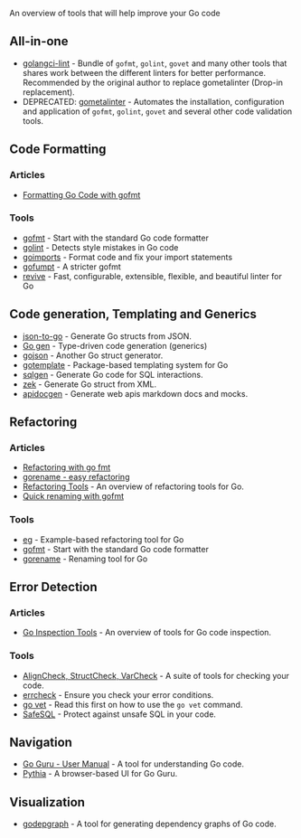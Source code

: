 An overview of tools that will help improve your Go code

## All-in-one

  - [golangci-lint](https://github.com/golangci/golangci-lint) - Bundle of `gofmt`, `golint`, `govet` and many other tools that shares work between the different linters for better performance. Recommended by the original author to replace gometalinter (Drop-in replacement).
  - DEPRECATED: [gometalinter](https://github.com/alecthomas/gometalinter) - Automates the installation, configuration and application of `gofmt`, `golint`, `govet` and several other code validation tools.

## Code Formatting

### Articles

  - [Formatting Go Code with gofmt](http://golangtutorials.blogspot.com/2011/06/formatting-go-code-with-gofmt.html)

### Tools

  - [gofmt](https://pkg.go.dev/cmd/gofmt/) - Start with the standard Go code formatter
  - [golint](https://github.com/golang/lint) - Detects style mistakes in Go code
  - [goimports](https://pkg.go.dev/golang.org/x/tools/cmd/goimports) - Format code and fix your import statements
  - [gofumpt](https://github.com/mvdan/gofumpt) - A stricter gofmt
  - [revive](https://github.com/mgechev/revive) - Fast, configurable, extensible, flexible, and beautiful linter for Go

## Code generation, Templating and Generics

  - [json-to-go](https://mholt.github.io/json-to-go/) - Generate Go structs from JSON.
  - [Go gen](http://clipperhouse.github.io/gen/) - Type-driven code generation (generics)
  - [gojson](https://github.com/ChimeraCoder/gojson) - Another Go struct generator.
  - [gotemplate](https://github.com/ncw/gotemplate) - Package-based templating system for Go
  - [sqlgen](https://github.com/drone/sqlgen) - Generate Go code for SQL interactions.
  - [zek](https://github.com/miku/zek) - Generate Go struct from XML.
  - [apidocgen](https://github.com/alovn/apidocgen) - Generate web apis markdown docs and mocks.

## Refactoring

### Articles

  - [Refactoring with go fmt](http://spf13.com/post/go-fmt/)
  - [gorename - easy refactoring](https://texlution.com/post/gorename/)
  - [Refactoring Tools](http://blog.ralch.com/tutorial/golang-tools-refactoring/) - An overview of refactoring tools for Go.
  - [Quick renaming with gofmt](http://technosophos.com/2015/09/26/quick-go-hack-renaming-structs.html)

### Tools

- [eg](https://pkg.go.dev/golang.org/x/tools/cmd/eg) - Example-based refactoring tool for Go
- [gofmt](https://pkg.go.dev/cmd/gofmt/) - Start with the standard Go code formatter
- [gorename](https://golang.org/x/tools/refactor/rename) - Renaming tool for Go

## Error Detection

### Articles

  - [Go Inspection Tools](https://blog.ralch.com/articles/golang-tools-inspection/) - An overview of tools for Go code inspection.

### Tools

  - [AlignCheck, StructCheck, VarCheck](https://github.com/opennota/check/) - A suite of tools for checking your code.
  - [errcheck](https://github.com/kisielk/errcheck) - Ensure you check your error conditions.
  - [go vet](https://pkg.go.dev/cmd/vet/) - Read this first on how to use the `go vet` command.
  - [SafeSQL](https://github.com/stripe/safesql) - Protect against unsafe SQL in your code.

## Navigation

  - [Go Guru - User Manual](https://go.dev/s/using-guru) - A tool for understanding Go code.
  - [Pythia](https://github.com/fzipp/pythia) - A browser-based UI for Go Guru.

## Visualization

  - [godepgraph](http://github.com/kisielk/godepgraph) - A tool for generating dependency graphs of Go code.
